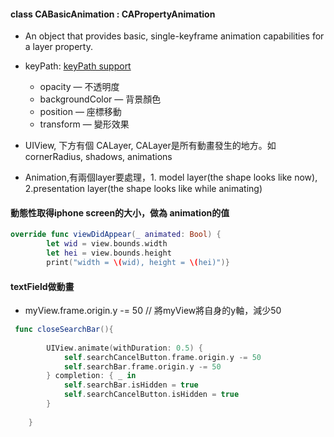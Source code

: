 #### class CABasicAnimation : CAPropertyAnimation
- An object that provides basic, single-keyframe animation capabilities for a layer property.
- keyPath:  [keyPath support](https://developer.apple.com/library/archive/documentation/Cocoa/Conceptual/CoreAnimation_guide/Key-ValueCodingExtensions/Key-ValueCodingExtensions.html) 
  - opacity — 不透明度
  - backgroundColor — 背景顏色
  - position — 座標移動
  - transform — 變形效果


- UIView, 下方有個 CALayer, CALayer是所有動畫發生的地方。如 cornerRadius, shadows, animations
- Animation,有兩個layer要處理，1. model layer(the shape looks like now), 2.presentation layer(the shape looks like while animating)

#### 動態性取得iphone screen的大小，做為 animation的值
```Swift
override func viewDidAppear(_ animated: Bool) {
        let wid = view.bounds.width
        let hei = view.bounds.height
        print("width = \(wid), height = \(hei)")}

```

#### textField做動畫
- myView.frame.origin.y -= 50 // 將myView將自身的y軸，減少50

```Swift
 func closeSearchBar(){
        
        UIView.animate(withDuration: 0.5) {
            self.searchCancelButton.frame.origin.y -= 50
            self.searchBar.frame.origin.y -= 50
        } completion: { _ in
            self.searchBar.isHidden = true
            self.searchCancelButton.isHidden = true
        }
        
    }
```
